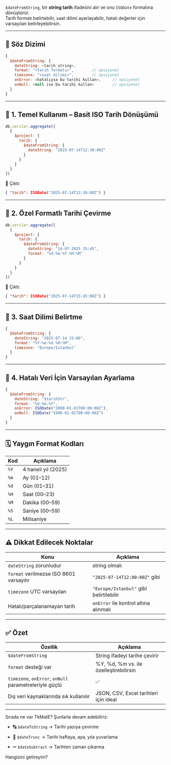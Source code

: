 
`$dateFromString`, bir **string tarih** ifadesini alır ve onu `ISODate` formatına dönüştürür.  
Tarih formatı belirtebilir, saat dilimi ayarlayabilir, hatalı değerler için varsayılan belirleyebilirsin.

---

## 📌 Söz Dizimi

```js
{
  $dateFromString: {
    dateString: <tarih string>,
    format: "<tarih formatı>",        // opsiyonel
    timezone: "<saat dilimi>",        // opsiyonel
    onError: <hatalıysa bu tarihi kullan>,     // opsiyonel
    onNull: <null ise bu tarihi kullan>        // opsiyonel
  }
}
```

---

## 🧪 1. Temel Kullanım – Basit ISO Tarih Dönüşümü

```js
db.veriler.aggregate([
  {
    $project: {
      tarih: {
        $dateFromString: {
          dateString: "2025-07-14T12:30:00Z"
        }
      }
    }
  }
])
```

📌 Çıktı:

```json
{ "tarih": ISODate("2025-07-14T12:30:00Z") }
```

---

## 🧪 2. Özel Formatlı Tarihi Çevirme

```js
db.veriler.aggregate([
  {
    $project: {
      tarih: {
        $dateFromString: {
          dateString: "14-07-2025 15:45",
          format: "%d-%m-%Y %H:%M"
        }
      }
    }
  }
])
```

📌 Çıktı:

```json
{ "tarih": ISODate("2025-07-14T15:45:00Z") }
```

---

## 🧪 3. Saat Dilimi Belirtme

```js
{
  $dateFromString: {
    dateString: "2025-07-14 15:00",
    format: "%Y-%m-%d %H:%M",
    timezone: "Europe/Istanbul"
  }
}
```

---

## 🧪 4. Hatalı Veri İçin Varsayılan Ayarlama

```js
{
  $dateFromString: {
    dateString: "$tarihStr",
    format: "%d.%m.%Y",
    onError: ISODate("2000-01-01T00:00:00Z"),
    onNull: ISODate("1990-01-01T00:00:00Z")
  }
}
```

---

## 🗓️ Yaygın Format Kodları

|Kod|Açıklama|
|---|---|
|`%Y`|4 haneli yıl (2025)|
|`%m`|Ay (01–12)|
|`%d`|Gün (01–31)|
|`%H`|Saat (00–23)|
|`%M`|Dakika (00–59)|
|`%S`|Saniye (00–59)|
|`%L`|Milisaniye|

---

## ⚠️ Dikkat Edilecek Noktalar

|Konu|Açıklama|
|---|---|
|`dateString` zorunludur|string olmalı|
|`format` verilmezse ISO 8601 varsayılır|`"2025-07-14T12:00:00Z"` gibi|
|`timezone` UTC varsayılan|`"Europe/Istanbul"` gibi belirtilebilir|
|Hatalı/parçalanamayan tarih|`onError` ile kontrol altına alınmalı|

---

## ✅ Özet

|Özellik|Açıklama|
|---|---|
|`$dateFromString`|String ifadeyi tarihe çevirir|
|`format` desteği var|%Y, %d, %m vs. ile özelleştirebilirsin|
|`timezone`, `onError`, `onNull` parametreleriyle güçlü|✅|
|Dış veri kaynaklarında sık kullanılır|JSON, CSV, Excel tarihleri için ideal|

---

Sırada ne var TkMatE? Şunlarla devam edebiliriz:

- 🔠 `$dateToString` → Tarihi yazıya çevirme
    
- 📆 `$dateTrunc` → Tarihi haftaya, aya, yıla yuvarlama
    
- ➖ `$dateSubtract` → Tarihten zaman çıkarma
    

Hangisini getireyim?